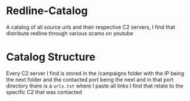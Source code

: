 # Redline-Catalog
A catalog of all source urls and their respective C2 servers, I find that distribute redline through various scams on youtube


# Catalog Structure

Every C2 server I find is stored in the /campaigns folder with the IP being the next folder and the contacted port being the next and in that port directory there is a ``urls.txt`` where I paste all links I find that relate to the specific C2 that was contacted
